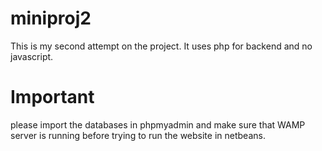# miniproj2
This is my second attempt on the project. It uses php for backend and no javascript.

# Important
please import the databases in phpmyadmin and make sure that WAMP server is running before trying to run the website in netbeans.
